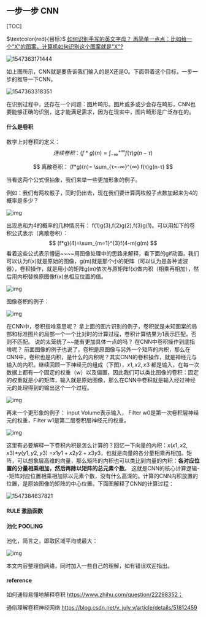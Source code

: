 ## 一步一步 CNN

[TOC]

$\textcolor{red}{目标}$  <u>如何识别手写的英文字母？  再简单一点点：比如给一个"X"的图案，计算机如何识别这个图案就是"X"?</u>

![1547363171444](../img/cnn/cnnBasicExample.png)

如上图所示，CNN就是要告诉我们输入的是X还是O。下面带着这个目标，一步一步的推导一下CNN。

![1547363318351](../img/cnn/cnnTrickerCase.png)

在识别过程中，还存在一个问题：图片畸形。图片或多或少会存在畸形，CNN也要能够正确的识别，这才能满足需求，因为在现实中，图片畸形是广泛存在的。



#### 什么是卷积

数学上对卷积的定义：
$$
连续卷积：  (f*g)(n)= \int_{-∞}^{+∞} f(τ)g(n-τ)
$$

$$
离散卷积：  (f*g)(n)= \sum_{τ=-∞}^{∞} f(τ)g(n-τ)
$$

当看这两个公式很抽象，我们来举一些更加形象的例子。

例如：我们有两枚骰子，同时仍出去，现在我们要计算两枚骰子点数加起来为4的概率是多少？

![img](../img/cnn/convelutionsaiziExample.jpg)

出现总和为4的概率的几种情况有： f(1)g(3),f(2)g(2),f(3)g(1)。可以用如下的卷积公式表示（离散卷积）：
$$
(f*g)(4)=\sum_{m=1}^{3}f(4-m)g(m)
$$
看着这些公式表示懵逼~~~~用图像处理中的思路来解释，看下面的gif动画，我们可以认为f(x)就是原始的图像，g(m)就是那个小的矩阵（可以认为是各种滤波器），卷积操作，就是用小的矩阵g(m)依次与原矩阵f(x)做内积（相乘再相加），然后用内积替换原图像f(x)总相应位置的值。

![img](../img/cnn/convelutionImageGif.gif)

图像卷积的例子：

![img](../img/cnn/converlutionImgExample)



在CNN中，卷积指啥意思呢？ 拿上面的图片识别的例子，卷积就是未知图案的局部和标准图片的局部一个一个比对时的计算过程，卷积计算结果为1表示匹配，否则不匹配。 说的太笼统了~~能有更加具体一点的吗？ 在CNN中卷积操作到底指啥呢？ 前面图像的例子也说了，卷积是原图像与另外一个矩阵的内积，那么在CNN中，卷积也是内积，是什么的内积呢？其实CNN的卷积操作，就是神经元与输入的内积。继续回顾一下神经元的组成（下图），$x1,x2,x3$ 都是输入，在每一次数据上都有一个固定的权重（w）以及偏置，因此我们可以类比图像的卷积：固定的权重就是小的矩阵，输入就是原始图像，那么在CNN中卷积就是输入经过神经元的处理得到的输出这个一个过程。

![img](../img/cnn/cnnbasicExplanation)

再来一个更形象的例子： input Volume表示输入， Filter w0是第一次卷积层神经元的权重，Filter  w1是第二层卷积层神经元的权重。

![img](../img/cnn/cnnDynamic)

这里有必要解释一下卷积内积是怎么计算的？回忆一下向量的内积：$x(x1,x2,x3)$*$y(y1,y2,y3)$ =$x1y1+x2y2+x3y3$，也就是向量的各分量相乘再相加。矩阵，可以想象层高维的向量，那么矩阵的内积也可以类比到向量的内积：**各对应位置的分量相乘相加，然后再除以矩阵的总元素个数**。 这就是CNN的核心计算逻辑--矩阵对应位置相乘相加除以元素个数，没有什么高深的。计算的CNN内积放置的位置，是原始图像的矩阵的中心位置。下面图解释了CNN的计算过程：

![1547384637821](../img/cnn/cnnCalculate.png)



#### RULE 激励函数





#### 池化 POOLING

池化，简言之，即取区域平均或最大：

![img](../img/cnn/pooling)



本文内容整理自网络，同时加入一些自己的理解，如有错误欢迎指出。

#### reference

如何通俗易懂地解释卷积      https://www.zhihu.com/question/22298352；

通俗理解卷积神经网络         https://blog.csdn.net/v_july_v/article/details/51812459

